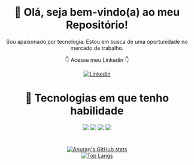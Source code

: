 
<div align=center>
  
  # <div>👋 Olá, seja bem-vindo(a) ao meu Repositório!</div>
  <p>
    Sou apaixonado por tecnologia. Estou em busca de uma oportunidade no mercado de trabalho.
  </p>

  <p> 👇 Acesse meu Linkedin 👇 </p>
  
 [![Linkedin](https://img.shields.io/badge/LinkedIn-0077B5?style=for-the-badge&logo=linkedin&logoColor=white)](https://www.linkedin.com/in/roberto-silva-58965b15b/)
      
    
  
  
  #  🚀 Tecnologias em que tenho habilidade   
  <p>
    <img src="https://img.shields.io/badge/-HTML-orange?style=for-the-badge&logo=html5">
    <img src="https://img.shields.io/badge/-CSS-blue?style=for-the-badge&logo=css3">
    <img src="https://img.shields.io/badge/-JAVASCRIPT-yellow?style=for-the-badge&logo=javascript">
    <img src="https://img.shields.io/badge/-GIT-orange?style=for-the-badge&logo=git">
  </p>
  
  #  
  
  [![Anurag's GitHub stats](https://github-readme-stats.vercel.app/api?username=Roberto-frontend-developer&show_icons=true&theme=tokyonight)](https://github.com/anuraghazra/github-readme-stats)
  <br>
  [![Top Langs](https://github-readme-stats.vercel.app/api/top-langs/?username=Roberto-frontend-developer&layout=compact&hide=php,java&theme=tokyonight)](https://github.com/anuraghazra/github-readme-stats)

</div>
